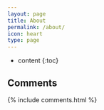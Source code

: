 ```yaml
---
layout: page
title: About
permalink: /about/
icon: heart
type: page
---
```


* content
{:toc}

## Comments

{% include comments.html %}
